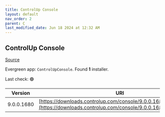 ```yaml
---
title: ControlUp Console
layout: default
nav_order: 2
parent: C
last_modified_date: Jun 18 2024 at 12:32 AM
---
```


## ControlUp Console

[Source](https://www.controlup.com/products/controlup/management/)

Evergreen app: `ControlUpConsole`. Found **1** installer.

Last check: 🟢

| Version    | URI                                                                                                                                  |
| ---------- | ------------------------------------------------------------------------------------------------------------------------------------ |
| 9.0.0.1680 | [https://downloads.controlup.com/console/9.0.0.1680/ControlUp.zip](https://downloads.controlup.com/console/9.0.0.1680/ControlUp.zip) |
